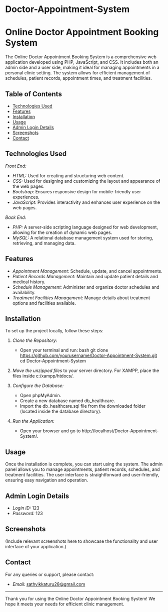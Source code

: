 # Doctor-Appointment-System

# Online Doctor Appointment Booking System

The Online Doctor Appointment Booking System is a comprehensive web application developed using PHP, JavaScript, and CSS. It includes both an admin side and a user side, making it ideal for managing appointments in a personal clinic setting. The system allows for efficient management of schedules, patient records, appointment times, and treatment facilities.

## Table of Contents

- [Technologies Used](#technologies-used)
- [Features](#features)
- [Installation](#installation)
- [Usage](#usage)
- [Admin Login Details](#admin-login-details)
- [Screenshots](#screenshots)
- [Contact](#contact)

## Technologies Used

*Front End:*
- *HTML:* Used for creating and structuring web content.
- *CSS:* Used for designing and customizing the layout and appearance of the web pages.
- *Bootstrap:* Ensures responsive design for mobile-friendly user experiences.
- *JavaScript:* Provides interactivity and enhances user experience on the web pages.

*Back End:*
- *PHP:* A server-side scripting language designed for web development, allowing for the creation of dynamic web pages.
- *MySQL:* A relational database management system used for storing, retrieving, and managing data.

## Features

- *Appointment Management:* Schedule, update, and cancel appointments.
- *Patient Records Management:* Maintain and update patient details and medical history.
- *Schedule Management:* Administer and organize doctor schedules and availability.
- *Treatment Facilities Management:* Manage details about treatment options and facilities available.

## Installation

To set up the project locally, follow these steps:

1. *Clone the Repository*:
   - Open your terminal and run:
     bash
     git clone https://github.com/yourusername/Doctor-Appointment-System.git
     cd Doctor-Appointment-System
     

2. *Move the unzipped files* to your server directory. For XAMPP, place the files inside c:/xampp/htdocs/.

3. *Configure the Database:*
   - Open phpMyAdmin.
   - Create a new database named db_healthcare.
   - Import the db_healthcare.sql file from the downloaded folder (located inside the database directory).

4. *Run the Application:*
   - Open your browser and go to http://localhost/Doctor-Appointment-System/.

## Usage

Once the installation is complete, you can start using the system. The admin panel allows you to manage appointments, patient records, schedules, and treatment facilities. The user interface is straightforward and user-friendly, ensuring easy navigation and operation.

## Admin Login Details

- *Login ID:* 123
- *Password:* 123

## Screenshots

(Include relevant screenshots here to showcase the functionality and user interface of your application.)

## Contact

For any queries or support, please contact:

- *Email:* sathvikkaturu28@gmail.com
---

Thank you for using the Online Doctor Appointment Booking System! We hope it meets your needs for efficient clinic management.